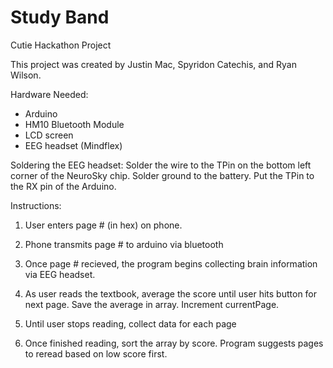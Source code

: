 # Study Band
Cutie Hackathon Project

This project was created by Justin Mac, Spyridon Catechis, and Ryan Wilson.

Hardware Needed:
- Arduino
- HM10 Bluetooth Module
- LCD screen
- EEG headset (Mindflex)

Soldering the EEG headset:
Solder the wire to the TPin on the bottom left corner of the NeuroSky chip. Solder ground to the battery. Put the TPin to the RX pin of the Arduino.

Instructions:

1) User enters page # (in hex) on phone.

2) Phone transmits page # to arduino via bluetooth

3) Once page # recieved, the program begins collecting brain information via EEG headset.

4) As user reads the textbook, average the score until user hits button for next page. Save the average in array. Increment currentPage.

5) Until user stops reading, collect data for each page

6) Once finished reading, sort the array by score. Program suggests pages to reread based on low score first.

